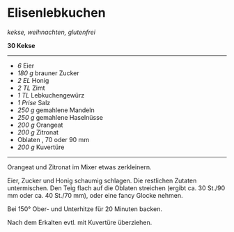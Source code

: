 # Elisenlebkuchen

*kekse, weihnachten, glutenfrei*

**30 Kekse**

---

- *6*  Eier
- *180 g* brauner Zucker
- *2 EL* Honig
- *2 TL* Zimt
- *1 TL* Lebkuchengewürz
- *1 Prise* Salz
- *250 g* gemahlene Mandeln
- *250 g* gemahlene Haselnüsse
- *200 g* Orangeat
- *200 g* Zitronat
- Oblaten , 70 oder 90 mm
- *200 g* Kuvertüre

---

Orangeat und Zitronat im Mixer etwas zerkleinern.

Eier, Zucker und Honig schaumig schlagen. Die restlichen Zutaten untermischen. Den Teig flach auf die Oblaten
streichen (ergibt ca. 30 St./90 mm oder ca. 40 St./70 mm), oder eine fancy Glocke nehmen.

Bei 150° Ober- und Unterhitze für 20 Minuten backen.

Nach dem Erkalten evtl. mit Kuvertüre überziehen.
